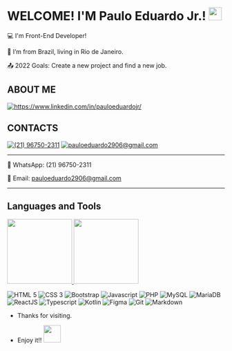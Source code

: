 # WELCOME! I'M Paulo Eduardo Jr.!   <img src="https://github.com/TheDudeThatCode/TheDudeThatCode/blob/master/Assets/Earth.gif" width="30"/>





:computer: I'm Front-End Developer!

:house_with_garden: I’m from Brazil, living in Rio de Janeiro.

:outbox_tray: 2022 Goals: Create a new project and find a new job.





## ABOUT ME

<p align="left">
<a href="https://www.linkedin.com/in/pauloeduardojr/" target="_blank"><img src="https://img.shields.io/badge/-LinkedIn-blue?style=flat-square&logo=Linkedin&logoColor=white" alt="https://www.linkedin.com/in/pauloeduardojr/" title="https://www.linkedin.com/in/pauloeduardojr/"/></a> 
</p>




## CONTACTS

<p align="left">
<a href="https://api.whatsapp.com/send?phone=5521967502311" target="_blank"><img src="https://img.shields.io/badge/WhatsApp-25D366?style=for-the-badge&logo=whatsapp&logoColor=white" alt="(21) 96750-2311" title="(21) 96750-2311"/></a>
<a href="mailto:pauloeduardo2906@gmail.com" target="_blank"><img src="https://img.shields.io/badge/Gmail-D14836?style=for-the-badge&logo=gmail&logoColor=white" alt="pauloeduardo2906@gmail.com" title="pauloeduardo2906@gmail.com"/></a> 
</p>


----------

:email: WhatsApp: (21) 96750-2311

:email: Email: pauloeduardo2906@gmail.com

----------

## Languages and Tools

<a href="https://github.com/pauloeduardo2906">
<img height="150rem" src="https://github-readme-stats.vercel.app/api?username=pauloeduardo2906&show_icons=true&theme=tokyonight&include_all_commits=true&count_private=true"/>
<img height="150rem" src="https://github-readme-stats.vercel.app/api/top-langs/?username=pauloeduardo2906&layout=compact&theme=tokyonight"/>
</a>

<br/>


![HTML 5](https://img.shields.io/badge/HTML5-E34F26?style=for-the-badge&logo=html5&logoColor=white "HTML 5")
![CSS 3](https://img.shields.io/badge/CSS3-1572B6?style=for-the-badge&logo=css3&logoColor=white "CSS 3")
![Bootstrap](https://img.shields.io/badge/Bootstrap-563D7C?style=for-the-badge&logo=bootstrap&logoColor=white "Bootstrap")
![Javascript](https://img.shields.io/badge/JavaScript-F7DF1E?style=for-the-badge&logo=javascript&logoColor=black "Javascript")
![PHP](https://img.shields.io/badge/PHP-777BB4?style=for-the-badge&logo=php&logoColor=white "PHP")
![MySQL](https://img.shields.io/badge/MySQL-00000F?style=for-the-badge&logo=mysql&logoColor=white "MySQL")
![MariaDB](https://img.shields.io/badge/MariaDB-003545?style=for-the-badge&logo=mariadb&logoColor=white "MariaDB")
![ReactJS](https://img.shields.io/badge/React-20232A?style=for-the-badge&logo=react&logoColor=61DAFB "ReactJS")
![Typescript](https://img.shields.io/badge/TypeScript-007ACC?style=for-the-badge&logo=typescript&logoColor=white "Typescript")
![Kotlin](https://img.shields.io/badge/Kotlin-0095D5?&style=for-the-badge&logo=kotlin&logoColor=white "Kotlin")
![Figma](https://img.shields.io/badge/Figma-F24E1E?style=for-the-badge&logo=figma&logoColor=white "Figma")
![Git](https://img.shields.io/badge/Git-F05032?style=for-the-badge&logo=git&logoColor=white "Git")
![Markdown](https://img.shields.io/badge/Markdown-000000?style=for-the-badge&logo=markdown&logoColor=white "Markdown")                                                                                                                   




                                                                                                                          
- Thanks for visiting. 

- Enjoy it!! <img src="https://github.com/TheDudeThatCode/TheDudeThatCode/blob/master/Assets/Handshake.gif" width="40"/>
